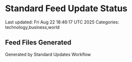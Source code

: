 # Standard Feed Update Status
Last updated: Fri Aug 22 18:46:17 UTC 2025
Categories: technology,business,world

## Feed Files Generated

Generated by Standard Updates Workflow
